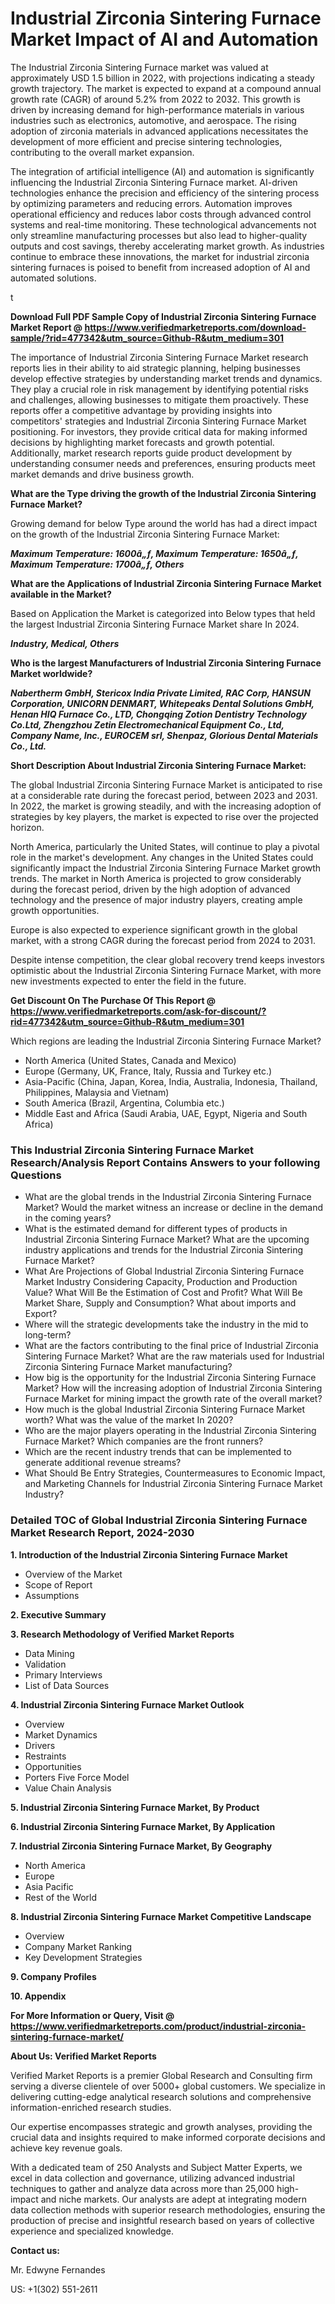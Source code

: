 <meta name="title" content="Global Industrial Zirconia Sintering Furnace Market Impact of AI and Automation"><meta name="description" content="The Industrial Zirconia Sintering Furnace market was valued at approximately USD 1.5 billion in 2022, with projections indicating a steady growth trajectory. The marke"><meta name="title" content="Industrial Zirconia Sintering Furnace Market Size, Share, Scope, Trends, Growth, Opportunities, Analysis, Forecast"><h1>Industrial Zirconia Sintering Furnace Market Impact of AI and Automation</h1><p>The Industrial Zirconia Sintering Furnace market was valued at approximately USD 1.5 billion in 2022, with projections indicating a steady growth trajectory. The market is expected to expand at a compound annual growth rate (CAGR) of around 5.2% from 2022 to 2032. This growth is driven by increasing demand for high-performance materials in various industries such as electronics, automotive, and aerospace. The rising adoption of zirconia materials in advanced applications necessitates the development of more efficient and precise sintering technologies, contributing to the overall market expansion.</p><p>The integration of artificial intelligence (AI) and automation is significantly influencing the Industrial Zirconia Sintering Furnace market. AI-driven technologies enhance the precision and efficiency of the sintering process by optimizing parameters and reducing errors. Automation improves operational efficiency and reduces labor costs through advanced control systems and real-time monitoring. These technological advancements not only streamline manufacturing processes but also lead to higher-quality outputs and cost savings, thereby accelerating market growth. As industries continue to embrace these innovations, the market for industrial zirconia sintering furnaces is poised to benefit from increased adoption of AI and automated solutions.</p>t</p><p id="" class=""><strong>Download Full PDF Sample Copy of Industrial Zirconia Sintering Furnace Market Report @ <a href="https://www.verifiedmarketreports.com/download-sample/?rid=477342&utm_source=Github-R&utm_medium=301" target="_blank">https://www.verifiedmarketreports.com/download-sample/?rid=477342&utm_source=Github-R&utm_medium=301</a></strong></p><p>The importance of&nbsp;Industrial Zirconia Sintering Furnace Market research reports lies in their ability to aid strategic planning, helping businesses develop effective strategies by understanding market trends and dynamics. They play a crucial role in risk management by identifying potential risks and challenges, allowing businesses to mitigate them proactively. These reports offer a competitive advantage by providing insights into competitors' strategies and Industrial Zirconia Sintering Furnace Market positioning. For investors, they provide critical data for making informed decisions by highlighting market forecasts and growth potential. Additionally, market research reports guide product development by understanding consumer needs and preferences, ensuring products meet market demands and drive business growth.</p><p><strong>What are the&nbsp;Type driving the growth of the Industrial Zirconia Sintering Furnace Market?</strong></p><p id="" class="">Growing demand for below Type around the world has had a direct impact on the growth of the Industrial Zirconia Sintering Furnace Market:</p><em><strong>Maximum Temperature: 1600â„ƒ, Maximum Temperature: 1650â„ƒ, Maximum Temperature: 1700â„ƒ, Others</strong></em></p><strong>What are the&nbsp;Applications&nbsp;of Industrial Zirconia Sintering Furnace Market available in the Market?</strong></p><p id="" class="">Based on Application the Market is categorized into Below types that held the largest Industrial Zirconia Sintering Furnace Market share In 2024.</p><em><strong>Industry, Medical, Others</strong></em></p><strong>Who is the largest Manufacturers of Industrial Zirconia Sintering Furnace Market worldwide?</strong></p><p><em><strong>Nabertherm GmbH, Stericox India Private Limited, RAC Corp, HANSUN Corporation, UNICORN DENMART, Whitepeaks Dental Solutions GmbH, Henan HIQ Furnace Co., LTD, Chongqing Zotion Dentistry Technology Co.Ltd, Zhengzhou Zetin Electromechanical Equipment Co., Ltd, Company Name, Inc., EUROCEM srl, Shenpaz, Glorious Dental Materials Co., Ltd.</strong></em></p><p id="" class=""><strong>Short Description About Industrial Zirconia Sintering Furnace Market:</strong></p><p>The global Industrial Zirconia Sintering Furnace Market is anticipated to rise at a considerable rate during the forecast period, between 2023 and 2031. In 2022, the market is growing steadily, and with the increasing adoption of strategies by key players, the market is expected to rise over the projected horizon.</p><p>North America, particularly the United States, will continue to play a pivotal role in the market's development. Any changes in the United States could significantly impact the Industrial Zirconia Sintering Furnace Market growth trends. The market in North America is projected to grow considerably during the forecast period, driven by the high adoption of advanced technology and the presence of major industry players, creating ample growth opportunities.</p><p>Europe is also expected to experience significant growth in the global market, with a strong CAGR during the forecast period from 2024 to 2031.</p><p>Despite intense competition, the clear global recovery trend keeps investors optimistic about the Industrial Zirconia Sintering Furnace Market, with more new investments expected to enter the field in the future.</p><p id="" class=""><strong>Get Discount On The Purchase Of This Report @ <a href="https://www.verifiedmarketreports.com/ask-for-discount/?rid=477342&utm_source=Github-R&utm_medium=301" target="_blank">https://www.verifiedmarketreports.com/ask-for-discount/?rid=477342&utm_source=Github-R&utm_medium=301</a></strong></p>Which regions are leading the Industrial Zirconia Sintering Furnace Market?</p><ul><li>North America (United States, Canada and Mexico)</li><li>Europe (Germany, UK, France, Italy, Russia and Turkey etc.)</li><li>Asia-Pacific (China, Japan, Korea, India, Australia, Indonesia, Thailand, Philippines, Malaysia and Vietnam)</li><li>South America (Brazil, Argentina, Columbia etc.)</li><li>Middle East and Africa (Saudi Arabia, UAE, Egypt, Nigeria and South Africa)</li></ul><h3 id="" class="">This Industrial Zirconia Sintering Furnace Market Research/Analysis Report Contains Answers to your following Questions</h3><ul><li>What are the global trends in the Industrial Zirconia Sintering Furnace Market? Would the market witness an increase or decline in the demand in the coming years?</li><li>What is the estimated demand for different types of products in Industrial Zirconia Sintering Furnace Market? What are the upcoming industry applications and trends for the Industrial Zirconia Sintering Furnace Market?</li><li>What Are Projections of Global Industrial Zirconia Sintering Furnace Market Industry Considering Capacity, Production and Production Value? What Will Be the Estimation of Cost and Profit? What Will Be Market Share, Supply and Consumption? What about imports and Export?</li><li>Where will the strategic developments take the industry in the mid to long-term?</li><li>What are the factors contributing to the final price of Industrial Zirconia Sintering Furnace Market? What are the raw materials used for Industrial Zirconia Sintering Furnace Market manufacturing?</li><li>How big is the opportunity for the Industrial Zirconia Sintering Furnace Market? How will the increasing adoption of Industrial Zirconia Sintering Furnace Market for mining impact the growth rate of the overall market?</li><li>How much is the global Industrial Zirconia Sintering Furnace Market worth? What was the value of the market In 2020?</li><li>Who are the major players operating in the Industrial Zirconia Sintering Furnace Market? Which companies are the front runners?</li><li>Which are the recent industry trends that can be implemented to generate additional revenue streams?</li><li>What Should Be Entry Strategies, Countermeasures to Economic Impact, and Marketing Channels for Industrial Zirconia Sintering Furnace Market Industry?</li></ul><h3 id="" class="">Detailed TOC of Global Industrial Zirconia Sintering Furnace Market Research Report, 2024-2030</h3><p id="" class=""><strong>1. Introduction of the Industrial Zirconia Sintering Furnace Market</strong></p><ul><li>Overview of the Market</li><li>Scope of Report</li><li>Assumptions</li></ul><p id="" class=""><strong>2. Executive Summary</strong></p><p id="" class=""><strong>3. Research Methodology of Verified Market Reports</strong></p><ul><li>Data Mining</li><li>Validation</li><li>Primary Interviews</li><li>List of Data Sources</li></ul><p id="" class=""><strong>4. Industrial Zirconia Sintering Furnace Market Outlook</strong></p><ul><li>Overview</li><li>Market Dynamics</li><li>Drivers</li><li>Restraints</li><li>Opportunities</li><li>Porters Five Force Model</li><li>Value Chain Analysis</li></ul><p id="" class=""><strong>5. Industrial Zirconia Sintering Furnace Market, By Product</strong></p><p id="" class=""><strong>6. Industrial Zirconia Sintering Furnace Market, By Application</strong></p><p id="" class=""><strong>7. Industrial Zirconia Sintering Furnace Market, By Geography</strong></p><ul><li>North America</li><li>Europe</li><li>Asia Pacific</li><li>Rest of the World</li></ul><p id="" class=""><strong>8. Industrial Zirconia Sintering Furnace Market Competitive Landscape</strong></p><ul><li>Overview</li><li>Company Market Ranking</li><li>Key Development Strategies</li></ul><p id="" class=""><strong>9. Company Profiles</strong></p><p id="" class=""><strong>10. Appendix</strong></p><p id="" class=""><strong>For More Information or Query, Visit @ <a href="https://www.verifiedmarketreports.com/product/industrial-zirconia-sintering-furnace-market/" target="_blank">https://www.verifiedmarketreports.com/product/industrial-zirconia-sintering-furnace-market/</a></strong></p><p id="" class=""><strong>About Us: Verified Market Reports</strong></p><p id="" class="">Verified Market Reports is a premier Global Research and Consulting firm serving a diverse clientele of over 5000+ global customers. We specialize in delivering cutting-edge analytical research solutions and comprehensive information-enriched research studies.</p><p id="" class="">Our expertise encompasses strategic and growth analyses, providing the crucial data and insights required to make informed corporate decisions and achieve key revenue goals.</p><p id="" class="">With a dedicated team of 250 Analysts and Subject Matter Experts, we excel in data collection and governance, utilizing advanced industrial techniques to gather and analyze data across more than 25,000 high-impact and niche markets. Our analysts are adept at integrating modern data collection methods with superior research methodologies, ensuring the production of precise and insightful research based on years of collective experience and specialized knowledge.</p><p id="" class=""><strong>Contact us:</strong></p><p id="" class="">Mr. Edwyne Fernandes</p><p id="" class="">US: +1(302) 551-2611</p>